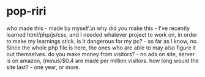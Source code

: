 # pop-riri

who made this - made by myself.\n
why did you make this - I've recently learned html/php/js/css, and I needed whatever project to work on, in order to make my learnings stick.
is it dangerous for my pc? - as far as I know, no. Since the whole php file is here, the ones who are able to may also figure it out themselves.
do you make money from visitors? - no ads on site, server is on amazon, (minus)$0.4 are made per million visitors.
how long would the site last? - one year, or more.
